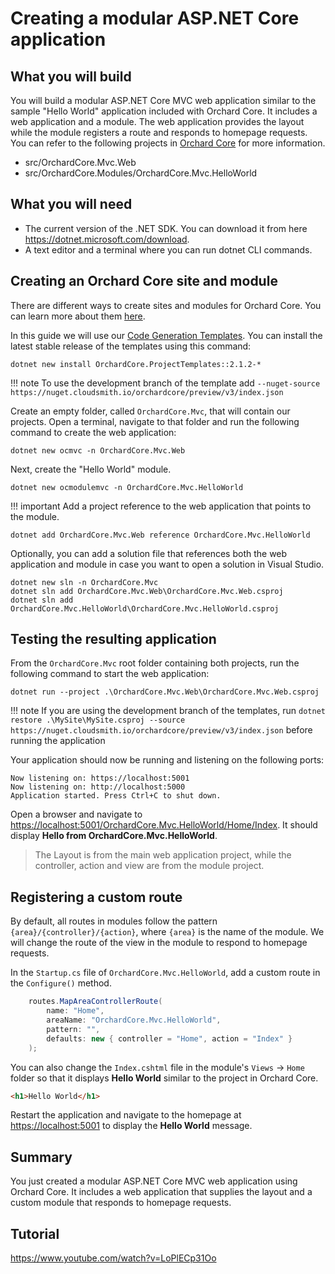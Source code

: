 # Creating a modular ASP.NET Core application

## What you will build

You will build a modular ASP.NET Core MVC web application similar to the sample "Hello World" application included with Orchard Core. It includes a web application and a module. The web application provides the layout while the module registers a route and responds to homepage requests. You can refer to the following projects in [Orchard Core](https://github.com/OrchardCMS/OrchardCore) for more information.

- src/OrchardCore.Mvc.Web
- src/OrchardCore.Modules/OrchardCore.Mvc.HelloWorld

## What you will need

- The current version of the .NET SDK. You can download it from here <https://dotnet.microsoft.com/download>.
- A text editor and a terminal where you can run dotnet CLI commands.

## Creating an Orchard Core site and module

There are different ways to create sites and modules for Orchard Core. You can learn more about them [here](../../getting-started/templates/README.md).

In this guide we will use our [Code Generation Templates](../../getting-started/templates/README.md). You can install the latest stable release of the templates using this command:

```dotnet new install OrchardCore.ProjectTemplates::2.1.2-*```

!!! note
    To use the development branch of the template add `--nuget-source https://nuget.cloudsmith.io/orchardcore/preview/v3/index.json`

Create an empty folder, called `OrchardCore.Mvc`, that will contain our projects. Open a terminal, navigate to that folder and run the following command to create the web application:

```dotnet new ocmvc -n OrchardCore.Mvc.Web```

Next, create the "Hello World" module.

```dotnet new ocmodulemvc -n OrchardCore.Mvc.HelloWorld```

!!! important
    Add a project reference to the web application that points to the module.

```dotnet add OrchardCore.Mvc.Web reference OrchardCore.Mvc.HelloWorld```

Optionally, you can add a solution file that references both the web application and module in case you want to open a solution in Visual Studio.

```
dotnet new sln -n OrchardCore.Mvc
dotnet sln add OrchardCore.Mvc.Web\OrchardCore.Mvc.Web.csproj
dotnet sln add OrchardCore.Mvc.HelloWorld\OrchardCore.Mvc.HelloWorld.csproj
```

## Testing the resulting application

From the `OrchardCore.Mvc` root folder containing both projects, run the following command to start the web application:

`dotnet run --project .\OrchardCore.Mvc.Web\OrchardCore.Mvc.Web.csproj`

!!! note
    If you are using the development branch of the templates, run `dotnet restore .\MySite\MySite.csproj --source https://nuget.cloudsmith.io/orchardcore/preview/v3/index.json` before running the application

Your application should now be running and listening on the following ports:

```
Now listening on: https://localhost:5001
Now listening on: http://localhost:5000
Application started. Press Ctrl+C to shut down.
```

Open a browser and navigate to <https://localhost:5001/OrchardCore.Mvc.HelloWorld/Home/Index>. It should display __Hello from OrchardCore.Mvc.HelloWorld__.

> The Layout is from the main web application project, while the controller, action and view are from the module project.

## Registering a custom route

By default, all routes in modules follow the pattern `{area}/{controller}/{action}`, where `{area}` is the name of the module. We will change the route of the view in the module to respond to homepage requests.

In the `Startup.cs` file of `OrchardCore.Mvc.HelloWorld`, add a custom route in the `Configure()` method.

```csharp
    routes.MapAreaControllerRoute(
        name: "Home",
        areaName: "OrchardCore.Mvc.HelloWorld",
        pattern: "",
        defaults: new { controller = "Home", action = "Index" }
    );
```

You can also change the `Index.cshtml` file in the module's `Views` -> `Home` folder so that it displays __Hello World__ similar to the project in Orchard Core.

```html
<h1>Hello World</h1>
```

Restart the application and navigate to the homepage at <https://localhost:5001> to display the __Hello World__ message.

## Summary

You just created a modular ASP.NET Core MVC web application using Orchard Core. It includes a web application that supplies the layout and a custom module that responds to homepage requests.

## Tutorial

<https://www.youtube.com/watch?v=LoPlECp31Oo>
